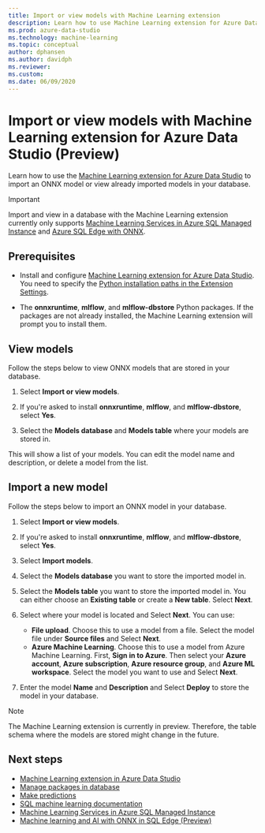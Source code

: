 ```yaml
---
title: Import or view models with Machine Learning extension
description: Learn how to use Machine Learning extension for Azure Data Studio to import an ONNX model or view already imported models in your database.
ms.prod: azure-data-studio
ms.technology: machine-learning
ms.topic: conceptual
author: dphansen
ms.author: davidph
ms.reviewer:
ms.custom: 
ms.date: 06/09/2020
---
```


# Import or view models with Machine Learning extension for Azure Data Studio (Preview)

Learn how to use the [Machine Learning extension for Azure Data Studio](machine-learning-extension.md) to import an ONNX model or view already imported models in your database.

> [!IMPORTANT]
> Import and view in a database with the Machine Learning extension currently only supports [Machine Learning Services in Azure SQL Managed Instance](/azure/azure-sql/managed-instance/machine-learning-services-overview) and [Azure SQL Edge with ONNX](/azure/azure-sql-edge/onnx-overview).

## Prerequisites

- Install and configure [Machine Learning extension for Azure Data Studio](machine-learning-extension.md). You need to specify the [Python installation paths in the Extension Settings](machine-learning-extension.md#settings).

- The **onnxruntime**, **mlflow**, and **mlflow-dbstore** Python packages. If the packages are not already installed, the Machine Learning extension will prompt you to install them.

## View models

Follow the steps below to view ONNX models that are stored in your database.

1. Select **Import or view models**.

1. If you're asked to install **onnxruntime**, **mlflow**, and **mlflow-dbstore**, select **Yes**.

1. Select the **Models database** and **Models table** where your models are stored in.

This will show a list of your models. You can edit the model name and description, or delete a model from the list.

## Import a new model

Follow the steps below to import an ONNX model in your database.

1. Select **Import or view models**.

1. If you're asked to install **onnxruntime**, **mlflow**, and **mlflow-dbstore**, select **Yes**.

1. Select **Import models**.

1. Select the **Models database** you want to store the imported model in.

1. Select the **Models table** you want to store the imported model in. You can either choose an **Existing table** or create a **New table**. Select **Next**.

1. Select where your model is located and Select **Next**. You can use:
    - **File upload**. Choose this to use a model from a file. Select the model file under **Source files** and Select **Next**.
    - **Azure Machine Learning**. Choose this to use a model from Azure Machine Learning. First, **Sign in to Azure**. Then select your **Azure account**, **Azure subscription**, **Azure resource group**, and **Azure ML workspace**. Select the model you want to use and Select **Next**.

1. Enter the model **Name** and **Description** and Select **Deploy** to store the model in your database.

> [!NOTE]
> The Machine Learning extension is currently in preview. Therefore, the table schema where the models are stored might change in the future.

## Next steps

- [Machine Learning extension in Azure Data Studio](machine-learning-extension.md)
- [Manage packages in database](machine-learning-extension-manage-packages.md)
- [Make predictions](machine-learning-extension-predictions.md)
- [SQL machine learning documentation](../../machine-learning/index.yml)
- [Machine Learning Services in Azure SQL Managed Instance](/azure/azure-sql/managed-instance/machine-learning-services-overview)
- [Machine learning and AI with ONNX in SQL Edge (Preview)](/azure/azure-sql-edge/onnx-overview)

